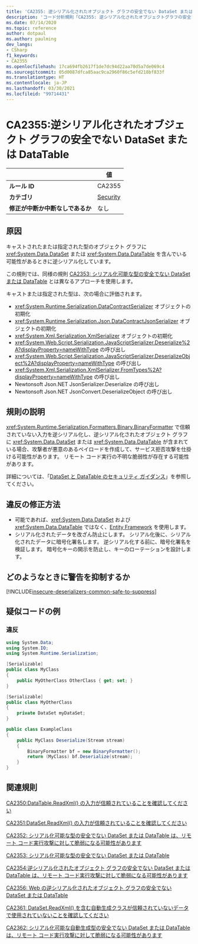 ```yaml
---
title: 'CA2355: 逆シリアル化されたオブジェクト グラフの安全でない DataSet または DataTable (コード分析)'
description: 'コード分析規則「CA2355: 逆シリアル化されたオブジェクトグラフの安全でない DataSet または DataTable」について'
ms.date: 07/14/2020
ms.topic: reference
author: dotpaul
ms.author: paulming
dev_langs:
- CSharp
f1_keywords:
- CA2355
ms.openlocfilehash: 17ca694fb2617f1de7dc94d22aa70d5a7de069c4
ms.sourcegitcommit: 05d0087dfca85aac9ca2960f86c5efd218bf833f
ms.translationtype: HT
ms.contentlocale: ja-JP
ms.lasthandoff: 03/30/2021
ms.locfileid: "99714431"
---
```

# <a name="ca2355-unsafe-dataset-or-datatable-in-deserialized-object-graph"></a>CA2355:逆シリアル化されたオブジェクト グラフの安全でない DataSet または DataTable

| | 値 |
|-|-|
| **ルール ID** |CA2355|
| **カテゴリ** |[Security](security-warnings.md)|
| **修正が中断か中断なしであるか** |なし|

## <a name="cause"></a>原因

キャストされたまたは指定された型のオブジェクト グラフに <xref:System.Data.DataSet> または <xref:System.Data.DataTable> を含んでいる可能性があるときに逆シリアル化しています。

この規則では、同様の規則 [CA2353: シリアル化可能な型の安全でない DataSet または DataTable](ca2353.md) とは異なるアプローチを使用します。

キャストまたは指定された型は、次の場合に評価されます。

- <xref:System.Runtime.Serialization.DataContractSerializer> オブジェクトの初期化
- <xref:System.Runtime.Serialization.Json.DataContractJsonSerializer> オブジェクトの初期化
- <xref:System.Xml.Serialization.XmlSerializer> オブジェクトの初期化
- <xref:System.Web.Script.Serialization.JavaScriptSerializer.Deserialize%2A?displayProperty=nameWithType> の呼び出し
- <xref:System.Web.Script.Serialization.JavaScriptSerializer.DeserializeObject%2A?displayProperty=nameWithType> の呼び出し
- <xref:System.Xml.Serialization.XmlSerializer.FromTypes%2A?displayProperty=nameWithType> の呼び出し
- Newtonsoft Json.NET JsonSerializer.Deserialize の呼び出し
- Newtonsoft Json.NET JsonConvert.DeserializeObject の呼び出し

## <a name="rule-description"></a>規則の説明

<xref:System.Runtime.Serialization.Formatters.Binary.BinaryFormatter> で信頼されていない入力を逆シリアル化し、逆シリアル化されたオブジェクト グラフに <xref:System.Data.DataSet> または <xref:System.Data.DataTable> が含まれている場合、攻撃者が悪意のあるペイロードを作成して、サービス拒否攻撃を仕掛ける可能性があります。 リモート コード実行の不明な脆弱性が存在する可能性があります。

詳細については、「[DataSet と DataTable のセキュリティ ガイダンス](../../../framework/data/adonet/dataset-datatable-dataview/security-guidance.md)」を参照してください。

## <a name="how-to-fix-violations"></a>違反の修正方法

- 可能であれば、<xref:System.Data.DataSet> および <xref:System.Data.DataTable> ではなく、[Entity Framework](/ef/) を使用します。
- シリアル化されたデータを改ざん防止にします。 シリアル化後に、シリアル化されたデータに暗号化署名します。 逆シリアル化する前に、暗号化署名を検証します。 暗号化キーの開示を防止し、キーのローテーションを設計します。

## <a name="when-to-suppress-warnings"></a>どのようなときに警告を抑制するか

[!INCLUDE[insecure-deserializers-common-safe-to-suppress](~/includes/code-analysis/insecure-deserializers-common-safe-to-suppress.md)]

## <a name="pseudo-code-examples"></a>疑似コードの例

### <a name="violation"></a>違反

```csharp
using System.Data;
using System.IO;
using System.Runtime.Serialization;

[Serializable]
public class MyClass
{
    public MyOtherClass OtherClass { get; set; }
}

[Serializable]
public class MyOtherClass
{
    private DataSet myDataSet;
}

public class ExampleClass
{
    public MyClass Deserialize(Stream stream)
    {
        BinaryFormatter bf = new BinaryFormatter();
        return (MyClass) bf.Deserialize(stream);
    }
}
```

## <a name="related-rules"></a>関連規則

[CA2350:DataTable.ReadXml() の入力が信頼されていることを確認してください](ca2350.md)

[CA2351:DataSet.ReadXml() の入力が信頼されていることを確認してください](ca2351.md)

[CA2352: シリアル化可能な型の安全でない DataSet または DataTable は、リモート コード実行攻撃に対して脆弱になる可能性があります](ca2352.md)

[CA2353: シリアル化可能な型の安全でない DataSet または DataTable](ca2353.md)

[CA2354:逆シリアル化されたオブジェクト グラフの安全でない DataSet または DataTable は、リモート コード実行攻撃に対して脆弱になる可能性があります](ca2354.md)

[CA2356: Web の逆シリアル化されたオブジェクト グラフの安全でない DataSet または DataTable](ca2356.md)

[CA2361: DataSet.ReadXml() を含む自動生成クラスが信頼されていないデータで使用されていないことを確認してください](ca2361.md)

[CA2362: シリアル化可能な自動生成型の安全でない DataSet または DataTable は、リモート コード実行攻撃に対して脆弱になる可能性があります](ca2362.md)
